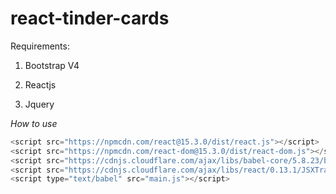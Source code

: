 # react-tinder-cards

Requirements: 

1) Bootstrap V4

2) Reactjs

3) Jquery

*How to use*
   ``` JavaScript
  <script src="https://npmcdn.com/react@15.3.0/dist/react.js"></script> 
  <script src="https://npmcdn.com/react-dom@15.3.0/dist/react-dom.js"></script>
  <script src="https://cdnjs.cloudflare.com/ajax/libs/babel-core/5.8.23/browser.min.js"></script>
  <script src="https://cdnjs.cloudflare.com/ajax/libs/react/0.13.1/JSXTransformer.js"></script>
  <script type="text/babel" src="main.js"></script>
  ```
